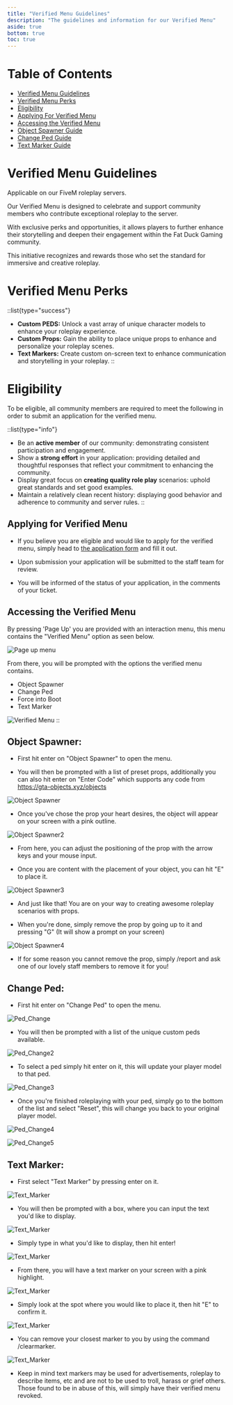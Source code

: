 ```yaml
---
title: "Verified Menu Guidelines"
description: "The guidelines and information for our Verified Menu"
aside: true
bottom: true
toc: true
---
```


# Table of Contents
-   [Verified Menu Guidelines](#verified-menu-guidelines)
-   [Verified Menu Perks](#verified-menu-perks)
-   [Eligibility](#eligibility)
-   [Applying For Verified Menu](#applying-for-verified-menu)
-   [Accessing the Verified Menu](#accessing-the-verified-menu)
-   [Object Spawner Guide](#object-spawner)
-   [Change Ped Guide](#change-ped)
-   [Text Marker Guide](#text-marker)

# Verified Menu Guidelines
Applicable on our FiveM roleplay servers.

Our Verified Menu is designed to celebrate and support community members who contribute exceptional roleplay to the server. 

With exclusive perks and opportunities, it allows players to further enhance their storytelling and deepen their engagement within the Fat Duck Gaming community. 

This initiative recognizes and rewards those who set the standard for immersive and creative roleplay. 

# Verified Menu Perks

::list{type="success"}
- **Custom PEDS:** Unlock a vast array of unique character models to enhance your roleplay experience.
- **Custom Props:** Gain the ability to place unique props to enhance and personalize your roleplay scenes.
- **Text Markers:** Create custom on-screen text to enhance communication and storytelling in your roleplay.
::

# Eligibility

To be eligible, all community members are required to meet the following in order to submit an application for the verified menu.

::list{type="info"}
- Be an **active member** of our community: demonstrating consistent participation and engagement.
- Show a **strong effort** in your application: providing detailed and thoughtful responses that reflect your commitment to enhancing the community.
- Display great focus on **creating quality role play** scenarios: uphold great standards and set good examples.
- Maintain a relatively clean recent history: displaying good behavior and adherence to community and server rules.
::

## Applying for Verified Menu

- If you believe you are eligible and would like to apply for the verified menu, simply head to [the application form](https://support.fatduckgaming.com/tickets/create/14) and fill it out.

- Upon submission your application will be submitted to the staff team for review.

- You will be informed of the status of your application, in the comments of your ticket.

## Accessing the Verified Menu

By pressing 'Page Up' you are provided with an interaction menu, this menu contains the "Verified Menu" option as seen below.

![Page up menu](https://cdn.fatduckgaming.com/02dc1a0e-fc2c-4361-b351-f5d1933070d0_1726660338905.png)

From there, you will be prompted with the options the verified menu contains.

- Object Spawner
- Change Ped
- Force into Boot
- Text Marker

![Verified Menu](https://i.imgur.com/IqNAh3N.png)
::

## Object Spawner:

- First hit enter on "Object Spawner" to open the menu.

- You will then be prompted with a list of preset props, additionally you can also hit enter on "Enter Code" which supports any code from https://gta-objects.xyz/objects

![Object Spawner](https://i.imgur.com/P9O0vTY.png)

- Once you've chose the prop your heart desires, the object will appear on your screen with a pink outline.

![Object Spawner2](https://i.imgur.com/r5cvYBx.png)

- From here, you can adjust the positioning of the prop with the arrow keys and your mouse input.

- Once you are content with the placement of your object, you can hit "E" to place it.

![Object Spawner3](https://i.imgur.com/fowUy3N.png) 

- And just like that! You are on your way to creating awesome roleplay scenarios with props.

- When you're done, simply remove the prop by going up to it and pressing "G" (It will show a prompt on your screen)

![Object Spawner4](https://i.imgur.com/QGbnizm.png) 

- If for some reason you cannot remove the prop, simply /report and ask one of our lovely staff members to remove it for you!

## Change Ped:

- First hit enter on "Change Ped" to open the menu.

![Ped_Change](https://i.imgur.com/QLuYumQ.png)

- You will then be prompted with a list of the unique custom peds available.

![Ped_Change2](https://i.imgur.com/SJxoGVF.png)

- To select a ped simply hit enter on it, this will update your player model to that ped.

![Ped_Change3](https://i.imgur.com/0y1UOc8.png)

- Once you're finished roleplaying with your ped, simply go to the bottom of the list and select "Reset", this will change you back to your original player model.

![Ped_Change4](https://i.imgur.com/6kMZXf2.png)

![Ped_Change5](https://i.imgur.com/0niD0Zz.png)

## Text Marker:

- First select "Text Marker" by pressing enter on it.

![Text_Marker](https://i.imgur.com/npZsNnd.png)

- You will then be prompted with a box, where you can input the text you'd like to display.

![Text_Marker](https://i.imgur.com/l4IKCky.png)

- Simply type in what you'd like to display, then hit enter!

![Text_Marker](https://i.imgur.com/pIQgLvL.png)

- From there, you will have a text marker on your screen with a pink highlight.

![Text_Marker](https://i.imgur.com/ObiM2Q6.png)

- Simply look at the spot where you would like to place it, then hit "E" to confirm it.

![Text_Marker](https://i.imgur.com/x4utcjw.png)

- You can remove your closest marker to you by using the command /clearmarker.

![Text_Marker](https://i.imgur.com/yTviTQQ.png)

- Keep in mind text markers may be used for advertisements, roleplay to describe items, etc and are not to be used to troll, harass or grief others. Those found to be in abuse of this, will simply have their verified menu revoked.



